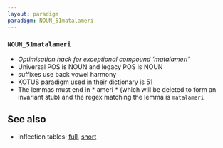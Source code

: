 ```yaml
---
layout: paradigm
paradigm: NOUN_51matalameri
---
```

### ` NOUN_51matalameri `

* _Optimisation hack for exceptional compound ’matalameri’_
* Universal POS is NOUN and legacy POS is NOUN
* suffixes use back vowel harmony
* KOTUS paradigm used in their dictionary is 51
* The lemmas must end in * ameri * (which will be deleted to form an invariant stub) and the regex matching the lemma is ` matalameri `

## See also

* Inflection tables: [full](gen/5/matalameri.html), [short](gen/5/matalameri_wikt.html)

